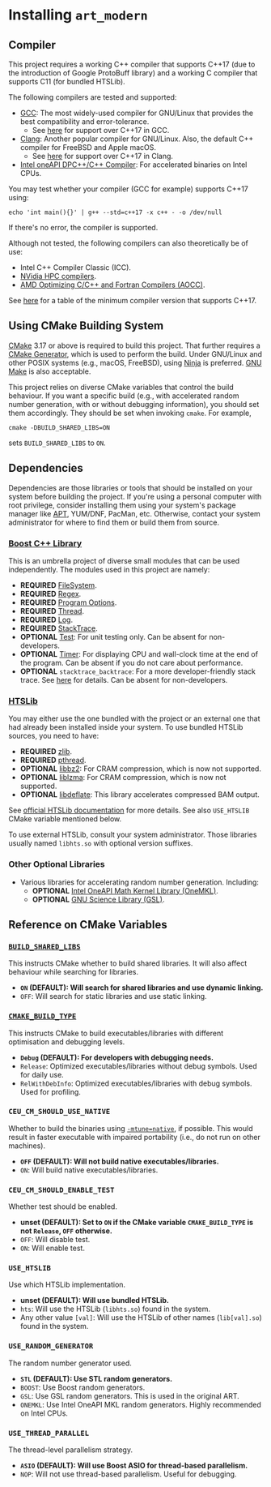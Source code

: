 # Installing `art_modern`

## Compiler

This project requires a working C++ compiler that supports C++17 (due to the introduction of Google ProtoBuff library) and a working C compiler that supports C11 (for bundled HTSLib).

The following compilers are tested and supported:

- [GCC](https://gcc.gnu.org/): The most widely-used compiler for GNU/Linux that provides the best compatibility and error-tolerance.
  - See [here](https://gcc.gnu.org/projects/cxx-status.html#cxx17) for support over C++17 in GCC.
- [Clang](https://clang.llvm.org/): Another popular compiler for GNU/Linux. Also, the default C++ compiler for FreeBSD and Apple macOS.
  - See [here](https://clang.llvm.org/cxx_status.html#cxx17) for support over C++17 in Clang.
- [Intel oneAPI DPC++/C++ Compiler](https://www.intel.com/content/www/us/en/developer/tools/oneapi/dpc-compiler.html): For accelerated binaries on Intel CPUs.

You may test whether your compiler (GCC for example) supports C++17 using:

```shell
echo 'int main(){}' | g++ --std=c++17 -x c++ - -o /dev/null
```

If there's no error, the compiler is supported.

Although not tested, the following compilers can also theoretically be of use:

- Intel C++ Compiler Classic (ICC).
- [NVidia HPC compilers](https://developer.nvidia.com/hpc-compilers).
- [AMD Optimizing C/C++ and Fortran Compilers (AOCC)](https://www.amd.com/en/developer/aocc.html).

See [here](https://en.cppreference.com/w/cpp/17) for a table of the minimum compiler version that supports C++17.

## Using CMake Building System

[CMake](https://cmake.org/) 3.17 or above is required to build this project. That further requires a [CMake Generator](https://cmake.org/cmake/help/latest/manual/cmake-generators.7.html), which is used to perform the build. Under GNU/Linux and other POSIX systems (e.g., macOS, FreeBSD), using [Ninja](https://ninja-build.org/) is preferred. [GNU Make](https://www.gnu.org/software/make) is also acceptable.

This project relies on diverse CMake variables that control the build behaviour. If you want a specific build (e.g., with accelerated random number generation, with or without debugging information), you should set them accordingly. They should be set when invoking `cmake`. For example,

```shell
cmake -DBUILD_SHARED_LIBS=ON
```

sets `BUILD_SHARED_LIBS` to `ON`.

## Dependencies

Dependencies are those libraries or tools that should be installed on your system before building the project. If you're using a personal computer with root privilege, consider installing them using your system's package manager like [APT](https://wiki.debian.org/Apt), YUM/DNF, PacMan, etc. Otherwise, contact your system administrator for where to find them or build them from source.

### [Boost C++ Library](https://www.boost.org/)

This is an umbrella project of diverse small modules that can be used independently. The modules used in this project are namely:

- **REQUIRED** [FileSystem](https://www.boost.org/doc/libs/1_85_0/libs/filesystem/).
- **REQUIRED** [Regex](https://www.boost.org/doc/libs/1_85_0/libs/regex/).
- **REQUIRED** [Program Options](https://www.boost.org/doc/libs/1_85_0/libs/program_options/).
- **REQUIRED** [Thread](https://www.boost.org/doc/libs/1_85_0/libs/thread/).
- **REQUIRED** [Log](https://www.boost.org/doc/libs/1_85_0/libs/log/).
- **REQUIRED** [StackTrace](https://www.boost.org/doc/libs/1_85_0/doc/html/stacktrace.html).
- **OPTIONAL** [Test](https://www.boost.org/doc/libs/1_85_0/libs/test/): For unit testing only. Can be absent for non-developers.
- **OPTIONAL** [Timer](https://www.boost.org/doc/libs/1_85_0/libs/timer/): For displaying CPU and wall-clock time at the end of the program. Can be absent if you do not care about performance.
- **OPTIONAL** `stacktrace_backtrace`: For a more developer-friendly stack trace. See [here](https://www.boost.org/doc/libs/1_85_0/doc/html/stacktrace/configuration_and_build.html) for details. Can be absent for non-developers.

### [HTSLib](https://www.htslib.org/)

You may either use the one bundled with the project or an external one that had already been installed inside your system. To use bundled HTSLib sources, you need to have:

- **REQUIRED** [zlib](https://www.zlib.net/).
- **REQUIRED** [pthread](https://www.man7.org/linux/man-pages/man7/pthreads.7.html).
- **OPTIONAL** [libbz2](http://www.bzip.org/): For CRAM compression, which is now not supported.
- **OPTIONAL** [liblzma](https://tukaani.org/xz/): For CRAM compression, which is now not supported.
- **OPTIONAL** [libdeflate](https://github.com/ebiggers/libdeflate): This library accelerates compressed BAM output.

See [official HTSLib documentation](https://github.com/samtools/samtools/blob/master/INSTALL) for more details. See also `USE_HTSLIB` CMake variable mentioned below.

To use external HTSLib, consult your system administrator. Those libraries usually named `libhts.so` with optional version suffixes.

### Other Optional Libraries

- Various libraries for accelerating random number generation. Including:
  - **OPTIONAL** [Intel OneAPI Math Kernel Library (OneMKL)](https://www.intel.com/content/www/us/en/developer/tools/oneapi/onemkl.html).
  - **OPTIONAL** [GNU Science Library (GSL)](https://www.gnu.org/software/gsl/).

## Reference on CMake Variables

### [`BUILD_SHARED_LIBS`](https://cmake.org/cmake/help/latest/variable/BUILD_SHARED_LIBS.html)

This instructs CMake whether to build shared libraries. It will also affect behaviour while searching for libraries.

- **`ON` (DEFAULT): Will search for shared libraries and use dynamic linking.**
- `OFF`: Will search for static libraries and use static linking.

### [`CMAKE_BUILD_TYPE`](https://cmake.org/cmake/help/latest/variable/CMAKE_BUILD_TYPE.html)

This instructs CMake to build executables/libraries with different optimisation and debugging levels.

- **`Debug` (DEFAULT): For developers with debugging needs.**
- `Release`: Optimized executables/libraries without debug symbols. Used for daily use.
- `RelWithDebInfo`: Optimized executables/libraries with debug symbols. Used for profiling.

### `CEU_CM_SHOULD_USE_NATIVE`

Whether to build the binaries using [`-mtune=native`](https://gcc.gnu.org/onlinedocs/gcc-14.1.0/gcc/x86-Options.html#index-march-16), if possible. This would result in faster executable with impaired portability (i.e., do not run on other machines).

- **`OFF` (DEFAULT): Will not build native executables/libraries.**
- `ON`: Will build native executables/libraries.

### `CEU_CM_SHOULD_ENABLE_TEST`

Whether test should be enabled.

- **unset (DEFAULT): Set to `ON` if the CMake variable `CMAKE_BUILD_TYPE` is not `Release`, `OFF` otherwise.**
- `OFF`: Will disable test.
- `ON`: Will enable test.

### `USE_HTSLIB`

Use which HTSLib implementation.

- **unset (DEFAULT): Will use bundled HTSLib.**
- `hts`: Will use the HTSLib (`libhts.so`) found in the system.
- Any other value `[val]`: Will use the HTSLib of other names (`lib[val].so`) found in the system.

### `USE_RANDOM_GENERATOR`

The random number generator used.

- **`STL` (DEFAULT): Use STL random generators.**
- `BOOST`: Use Boost random generators.
- `GSL`: Use GSL random generators. This is used in the original ART.
- `ONEMKL`: Use Intel OneAPI MKL random generators. Highly recommended on Intel CPUs.

### `USE_THREAD_PARALLEL`

The thread-level parallelism strategy.

- **`ASIO` (DEFAULT): Will use Boost ASIO for thread-based parallelism.**
- `NOP`: Will not use thread-based parallelism. Useful for debugging.
